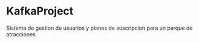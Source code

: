 # KafkaProject
Sistema de gestion de usuarios y planes de suscripcion para un parque de atracciones
